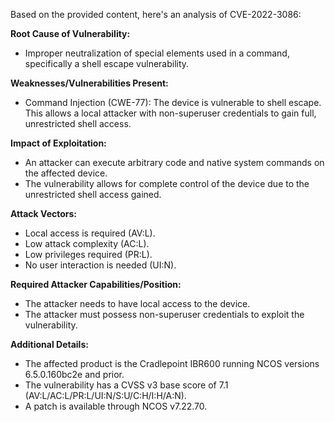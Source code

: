 Based on the provided content, here's an analysis of CVE-2022-3086:

**Root Cause of Vulnerability:**
- Improper neutralization of special elements used in a command, specifically a shell escape vulnerability.

**Weaknesses/Vulnerabilities Present:**
- Command Injection (CWE-77): The device is vulnerable to shell escape. This allows a local attacker with non-superuser credentials to gain full, unrestricted shell access.

**Impact of Exploitation:**
- An attacker can execute arbitrary code and native system commands on the affected device.
- The vulnerability allows for complete control of the device due to the unrestricted shell access gained.

**Attack Vectors:**
- Local access is required (AV:L).
- Low attack complexity (AC:L).
- Low privileges required (PR:L).
- No user interaction is needed (UI:N).

**Required Attacker Capabilities/Position:**
- The attacker needs to have local access to the device.
- The attacker must possess non-superuser credentials to exploit the vulnerability.

**Additional Details:**
- The affected product is the Cradlepoint IBR600 running NCOS versions 6.5.0.160bc2e and prior.
- The vulnerability has a CVSS v3 base score of 7.1 (AV:L/AC:L/PR:L/UI:N/S:U/C:H/I:H/A:N).
- A patch is available through NCOS v7.22.70.